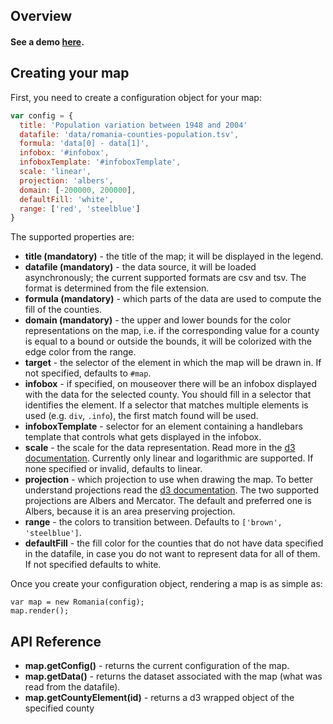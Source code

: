 ## Overview

#### See a demo [here](http://improve.ro/sandbox/romania/).

## Creating your map

First, you need to create a configuration object for your map:

````javascript
var config = {
  title: 'Population variation between 1948 and 2004'
  datafile: 'data/romania-counties-population.tsv',
  formula: 'data[0] - data[1]',
  infobox: '#infobox',
  infoboxTemplate: '#infoboxTemplate',
  scale: 'linear',
  projection: 'albers',
  domain: [-200000, 200000],
  defaultFill: 'white',
  range: ['red', 'steelblue']
}
````

The supported properties are:

* __title (mandatory)__ - the title of the map; it will be displayed in the legend. 
* __datafile (mandatory)__ - the data source, it will be loaded asynchronously; the current supported formats are csv and tsv. The format is determined from the file extension.
* __formula (mandatory)__ - which parts of the data are used to compute the fill of the counties. 
* __domain (mandatory)__ - the upper and lower bounds for the color representations on the map, i.e. if the corresponding value for a county is equal to a bound or outside the bounds, it will be colorized with the edge color from the range.
* __target__ - the selector of the element in which the map will be drawn in. If not specified, defaults to `#map`.
* __infobox__ - if specified, on mouseover there will be an infobox displayed with the data for the selected county. You should fill in a selector that identifies the element. If a selector that matches multiple elements is used (e.g. `div`, `.info`), the first match found will be used.
* __infoboxTemplate__ - selector for an element containing a handlebars template that controls what gets displayed in the infobox.
* __scale__ - the scale for the data representation. Read more in the [d3 documentation](https://github.com/mbostock/d3/wiki/Quantitative-Scales). Currently only linear and logarithmic are supported. If none specified or invalid, defaults to linear.
* __projection__ - which projection to use when drawing the map. To better understand projections read the [d3 documentation](https://github.com/mbostock/d3/wiki/Geo-Projections). The two supported projections are Albers and Mercator. The default and preferred one is Albers, because it is an area preserving projection.
* __range__ - the colors to transition between. Defaults to `['brown', 'steelblue']`.
* __defaultFill__ - the fill color for the counties that do not have data specified in the datafile, in case you do not want to represent data for all of them. If not specified defaults to white.

Once you create your configuration object, rendering a map is as simple as:

````
var map = new Romania(config);
map.render();
````

## API Reference

* __map.getConfig()__ - returns the current configuration of the map.
* __map.getData()__ - returns the dataset associated with the map (what was read from the datafile).
* __map.getCountyElement(id)__ - returns a d3 wrapped object of the specified county